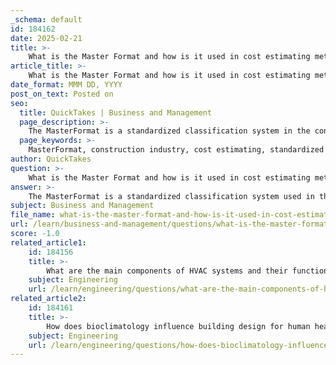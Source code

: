 ```yaml
---
_schema: default
id: 184162
date: 2025-02-21
title: >-
    What is the Master Format and how is it used in cost estimating methods?
article_title: >-
    What is the Master Format and how is it used in cost estimating methods?
date_format: MMM DD, YYYY
post_on_text: Posted on
seo:
  title: QuickTakes | Business and Management
  page_description: >-
    The MasterFormat is a standardized classification system in the construction industry used for organizing project specifications and cost estimates, enhancing accuracy and communication among stakeholders.
  page_keywords: >-
    MasterFormat, construction industry, cost estimating, standardized classification, CSI, project specifications, divisions, concrete, plumbing, HVAC systems, standardization, organization, communication, integration, historical data, estimating methods
author: QuickTakes
question: >-
    What is the Master Format and how is it used in cost estimating methods?
answer: >-
    The MasterFormat is a standardized classification system used in the construction industry to organize project specifications and cost estimates. Developed by the Construction Specifications Institute (CSI), it provides a common language and framework for all parties involved in a construction project, including architects, engineers, contractors, and suppliers. \n\n### Structure of MasterFormat\n\nThe MasterFormat is divided into 50 divisions, each covering a specific aspect of construction. For example, Division 03 pertains to concrete, Division 22 covers plumbing, and Division 23 addresses HVAC systems. This structure allows for easy reference and communication among stakeholders, ensuring that everyone understands the components and requirements of a project.\n\n### Use in Cost Estimating Methods\n\nIn cost estimating, MasterFormat serves several important functions:\n\n1. **Standardization**: By using a common framework, estimators can ensure that all components of a project are accounted for consistently. This reduces the risk of omissions and misunderstandings.\n\n2. **Organization**: The division of work into specific categories allows estimators to break down costs into manageable sections. For instance, when estimating costs for mechanical systems, an estimator can refer to the relevant divisions for HVAC and plumbing, making it easier to compile accurate estimates.\n\n3. **Facilitating Communication**: The mutual language provided by MasterFormat helps different parties discuss project specifications and costs without confusion. This is particularly important in large projects where multiple contractors and consultants are involved.\n\n4. **Integration with Other Estimating Methods**: While MasterFormat is a key tool, it can also be used in conjunction with other estimating methods, such as Uniformat, which focuses on building systems and assemblies. This allows for detailed cost estimates that can be useful during the design development phase, where adjustments to the budget may be necessary.\n\n5. **Historical Data Reference**: Estimators can use historical data categorized by MasterFormat divisions to inform their estimates, improving accuracy and reliability.\n\n### Conclusion\n\nIn summary, the MasterFormat is an essential tool in the construction industry that enhances the efficiency and accuracy of cost estimating methods. By providing a standardized framework, it facilitates better communication, organization, and integration of various estimating techniques, ultimately leading to more successful project outcomes.
subject: Business and Management
file_name: what-is-the-master-format-and-how-is-it-used-in-cost-estimating-methods.md
url: /learn/business-and-management/questions/what-is-the-master-format-and-how-is-it-used-in-cost-estimating-methods
score: -1.0
related_article1:
    id: 184156
    title: >-
        What are the main components of HVAC systems and their functions?
    subject: Engineering
    url: /learn/engineering/questions/what-are-the-main-components-of-hvac-systems-and-their-functions
related_article2:
    id: 184161
    title: >-
        How does bioclimatology influence building design for human health?
    subject: Engineering
    url: /learn/engineering/questions/how-does-bioclimatology-influence-building-design-for-human-health
---
```


&nbsp;